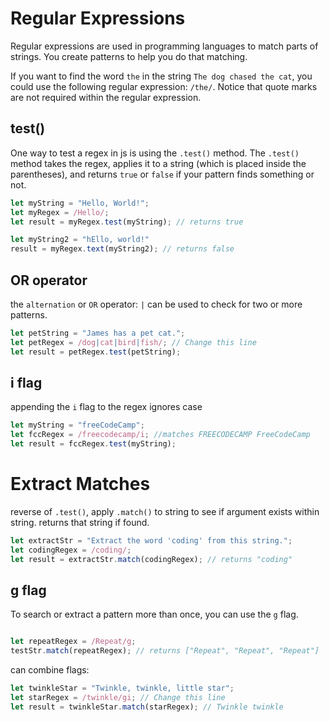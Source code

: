 # Regular Expressions
Regular expressions are used in programming languages to match parts of strings. You create patterns to help you do that matching.

If you want to find the word ```the``` in the string ```The dog chased the cat```, you could use the following regular expression: ```/the/```. Notice that quote marks are not required within the regular expression.

## test()

One way to test a regex in js is using the ```.test()``` method. The ```.test()``` method takes the regex, applies it to a string (which is placed inside the parentheses), and returns ```true``` or ```false``` if your pattern finds something or not.

```javascript
let myString = "Hello, World!";
let myRegex = /Hello/;
let result = myRegex.test(myString); // returns true

let myString2 = "hEllo, world!"
result = myRegex.text(myString2); // returns false
```
## OR operator
the ```alternation``` or ```OR``` operator: ```|``` can be used to check for two or more patterns.
```javascript
let petString = "James has a pet cat.";
let petRegex = /dog|cat|bird|fish/; // Change this line
let result = petRegex.test(petString);
```
## i flag
appending the ```i``` flag to the regex ignores case 
```javascript
let myString = "freeCodeCamp";
let fccRegex = /freecodecamp/i; //matches FREECODECAMP FreeCodeCamp
let result = fccRegex.test(myString);
```

# Extract Matches

reverse of ```.test()```, apply ```.match()``` to string to see if argument exists within string. returns that string if found.
```javascript
let extractStr = "Extract the word 'coding' from this string.";
let codingRegex = /coding/;
let result = extractStr.match(codingRegex); // returns "coding"
```

## g flag

To search or extract a pattern more than once, you can use the ```g``` flag.
```javascript

let repeatRegex = /Repeat/g;
testStr.match(repeatRegex); // returns ["Repeat", "Repeat", "Repeat"]
```
can combine flags:
```javascript
let twinkleStar = "Twinkle, twinkle, little star";
let starRegex = /twinkle/gi; // Change this line
let result = twinkleStar.match(starRegex); // Twinkle twinkle
```
